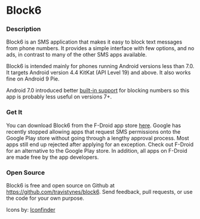 # Block6

### Description

Block6 is an SMS application that makes it easy to block text messages from phone numbers. It provides a simple interface with few options, and no ads, in contrast to many of the other SMS apps available.

Block6 is intended mainly for phones running Android versions less than 7.0. It targets Android version 4.4 KitKat (API Level 19) and above. It also works fine on Android 9 Pie.

Android 7.0 introduced better [built-in support](https://source.android.com/devices/tech/connect/block-numbers) for blocking numbers so this app is probably less useful on versions 7+.

### Get It

You can download Block6 from the F-Droid app store [here](https://). Google has recently stopped allowing apps that request SMS permissions onto the Google Play store without going through a lengthy approval process. Most apps still end up rejected after applying for an exception. Check out F-Droid for an alternative to the Google Play store. In addition, all apps on F-Droid are made free by the app developers.

### Open Source

Block6 is free and open source on Github at https://github.com/travistynes/block6. Send feedback, pull requests, or use the code for your own purpose.

Icons by: [Iconfinder](https://www.iconfinder.com)
